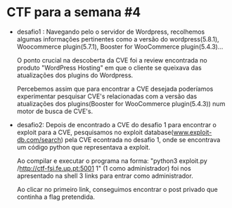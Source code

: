 # CTF para a semana #4

- desafio1 : Navegando pelo o servidor de Wordpress, recolhemos algumas informações pertinentes como a versão do wordpress(5.8.1), Woocommerce plugin(5.7.1), Booster for WooCommerce plugin(5.4.3)...

  O ponto crucial na descoberta da CVE foi a review encontrada no produto "WordPress Hosting" em que o cliente se queixava das atualizações dos plugins do Wordpress.

   

  Percebemos assim que para encontrar a CVE desejada poderíamos experimentar pesquisar CVE's relacionadas com a versão das atualizações dos plugins(Booster for WooCommerce plugin(5.4.3)) num motor de busca de CVE's.









- desafio2: Depois de encontrado a CVE do desafio 1 para encontrar o  exploit para a CVE, pesquisamos no exploit database(www.exploit-db.com/search) pela CVE econtrada no desafio 1, onde se encontrava um código python que representava a exploit.

    Ao compilar e executar o programa na forma: "python3 exploit.py /http://ctf-fsi.fe.up.pt:5001 1" (1 como administrador) foi nos apresentado na shell 3 links para entrar como administrador.
    
    Ao clicar no primeiro link, conseguimos encontrar o post privado que continha a flag pretendida.
  
